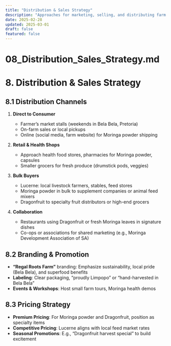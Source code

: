 ```yaml
---
title: "Distribution & Sales Strategy"
description: "Approaches for marketing, selling, and distributing farm products."
date: 2025-02-28
updated: 2025-03-01
draft: false
featured: false
---
```


# 08_Distribution_Sales_Strategy.md

# 8. Distribution & Sales Strategy

## 8.1 Distribution Channels

1. **Direct to Consumer**  
   - Farmer’s market stalls (weekends in Bela Bela, Pretoria)  
   - On-farm sales or local pickups  
   - Online (social media, farm website) for Moringa powder shipping

2. **Retail & Health Shops**  
   - Approach health food stores, pharmacies for Moringa powder, capsules  
   - Smaller grocers for fresh produce (drumstick pods, veggies)

3. **Bulk Buyers**  
   - Lucerne: local livestock farmers, stables, feed stores  
   - Moringa powder in bulk to supplement companies or animal feed mixers  
   - Dragonfruit to specialty fruit distributors or high-end grocers

4. **Collaboration**  
   - Restaurants using Dragonfruit or fresh Moringa leaves in signature dishes  
   - Co-ops or associations for shared marketing (e.g., Moringa Development Association of SA)

## 8.2 Branding & Promotion

- **“Regal Roots Farm”** branding: Emphasize sustainability, local pride (Bela Bela), and superfood benefits  
- **Labeling**: Clear packaging, “proudly Limpopo” or “hand-harvested in Bela Bela”  
- **Events & Workshops**: Host small farm tours, Moringa health demos

## 8.3 Pricing Strategy

- **Premium Pricing**: For Moringa powder and Dragonfruit, position as specialty items  
- **Competitive Pricing**: Lucerne aligns with local feed market rates  
- **Seasonal Promotions**: E.g., “Dragonfruit harvest special” to build excitement

